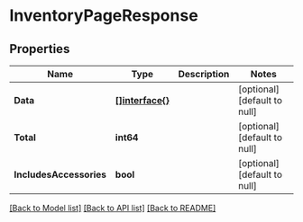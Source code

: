 # InventoryPageResponse

## Properties
Name | Type | Description | Notes
------------ | ------------- | ------------- | -------------
**Data** | [**[]interface{}**](interface{}.md) |  | [optional] [default to null]
**Total** | **int64** |  | [optional] [default to null]
**IncludesAccessories** | **bool** |  | [optional] [default to null]

[[Back to Model list]](../README.md#documentation-for-models) [[Back to API list]](../README.md#documentation-for-api-endpoints) [[Back to README]](../README.md)


